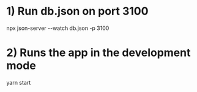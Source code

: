 # 1) Run db.json on port 3100
npx json-server --watch db.json -p 3100

# 2) Runs the app in the development mode
yarn start

